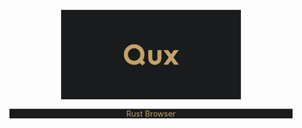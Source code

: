 <p align=center>
  <img src="./.statics/logo.png" width="320" alt="QUX Logo" /></a>
</p>

<p align=center  style="background-color:#1a1b1c; color:#c3a268;" > Rust Browser </p>
